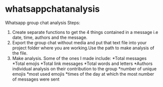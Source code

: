# whatsappchatanalysis

Whatsapp group chat analysis
Steps:
1. Create separate functions to get the 4 things contained in a message i.e date, time, authors and the message.
2. Export the group chat without media and put that text file into your project folder where you are working.Use the path to make analysis of the file.
3. Make analysis. Some of the ones I made include:
  *Total messages
  *Total emojis
  *Total link messages
  *Total words and letters
  *Authors individual analysis on their contribution to the group
  *number of unique emojis
  *most used emojis
  *times of the day at which the most number of messages were sent
